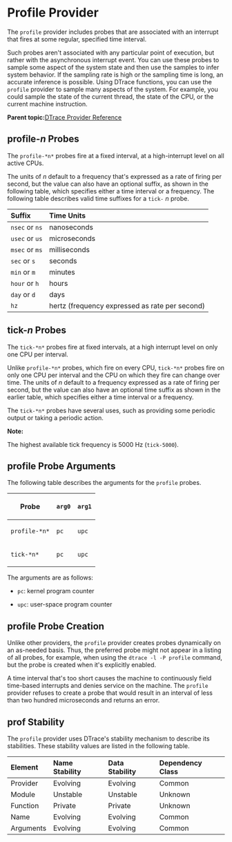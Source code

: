 
# Profile Provider <a id="dt_ref_profile_prov">

The `profile` provider includes probes that are associated with an interrupt that fires at some regular, specified time interval.

Such probes aren't associated with any particular point of execution, but rather with the asynchronous interrupt event. You can use these probes to sample some aspect of the system state and then use the samples to infer system behavior. If the sampling rate is high or the sampling time is long, an accurate inference is possible. Using DTrace functions, you can use the `profile` provider to sample many aspects of the system. For example, you could sample the state of the current thread, the state of the CPU, or the current machine instruction.

**Parent topic:**[DTrace Provider Reference](../reference/dtrace_providers.md)

## profile-*n* Probes <a id="dt_ref_profile-n_prov">

The `profile-*n*` probes fire at a fixed interval, at a high-interrupt level on all active CPUs.

The units of *n* default to a frequency that's expressed as a rate of firing per second,
but the value can also have an optional suffix, as shown in the following table,
which specifies either a time interval or a frequency.
The following table describes valid time suffixes for a `tick-` *n* probe.

| Suffix         | Time Units                                       |
| :---           | :---                                             |
| `nsec` or `ns` | nanoseconds                                      |
| `usec` or `us` | microseconds                                     |
| `msec` or `ms` | milliseconds                                     |
| `sec` or `s`   | seconds                                          |
| `min` or `m`   | minutes                                          |
| `hour` or `h`  | hours                                            |
| `day` or `d`   | days                                             |
| `hz`           | hertz \(frequency expressed as rate per second\) |

## tick-*n* Probes <a id="dt_ref_profile-tick-n_prov">

The `tick-*n*` probes fire at fixed intervals, at a high interrupt level on only one CPU per interval.

Unlike `profile-*n*` probes, which fire on every CPU,
`tick-*n*` probes fire on only one CPU per interval and the CPU on which they fire can change over time.
The units of *n* default to a frequency expressed as a rate of firing per second,
but the value can also have an optional time suffix as shown in the earlier table,
which specifies either a time interval or a frequency.

The `tick-*n*` probes have several uses, such as providing some periodic output or taking a periodic action.

**Note:**

The highest available tick frequency is 5000 Hz \(`tick-5000`\).

## profile Probe Arguments <a id="dt_ref_profargs_prov">

The following table describes the arguments for the `profile` probes.

<table><thead><tr><th>

Probe

</th><th>

`arg0`

</th><th>

`arg1`

</th></tr></thead><tbody><tr><td>

`profile-*n*`

</td><td>

`pc`

</td><td>

`upc`

</td></tr><tr><td>

`tick-*n*`

</td><td>

`pc`

</td><td>

`upc`

</td></tr><tbody></table>
The arguments are as follows:

-   `pc`: kernel program counter

-   `upc`: user-space program counter


## profile Probe Creation <a id="dt_ref_profprobecreate_prov">

Unlike other providers, the `profile` provider creates probes dynamically on an as-needed basis. Thus, the preferred probe might not appear in a listing of all probes, for example, when using the `dtrace -l -P profile` command, but the probe is created when it's explicitly enabled.

A time interval that's too short causes the machine to continuously field time-based interrupts and denies service on the machine. The `profile` provider refuses to create a probe that would result in an interval of less than two hundred microseconds and returns an error.

## prof Stability <a id="dt_ref_profstab_prov">

The `profile` provider uses DTrace's stability mechanism to describe its stabilities. These stability values are listed in the following table.

| Element   | Name Stability | Data Stability | Dependency Class |
| :---      | :---           | :---           | :---             |
| Provider  | Evolving       | Evolving       | Common           |
| Module    | Unstable       | Unstable       | Unknown          |
| Function  | Private        | Private        | Unknown          |
| Name      | Evolving       | Evolving       | Common           |
| Arguments | Evolving       | Evolving       | Common           |
